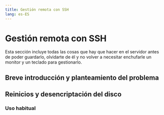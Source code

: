 ```yaml
---
title: Gestión remota con SSH
lang: es-ES
---
```

# Gestión remota con SSH

Esta sección incluye todas las cosas que hay que hacer en el servidor antes de poder guardarlo, olvidarte de él y no volver a necesitar enchufarle un monitor y un teclado para gestionarlo.

## Breve introducción y planteamiento del problema

## Reinicios y desencriptación del disco

### Uso habitual
